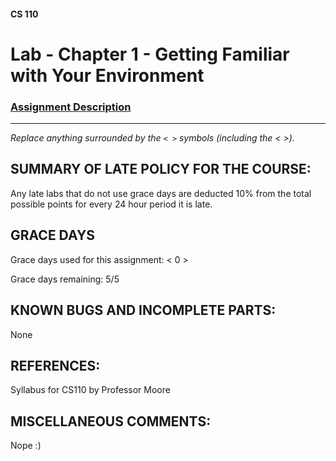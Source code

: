 #### CS 110
# Lab - Chapter 1 - Getting Familiar with Your Environment

### [Assignment Description](https://docs.google.com/document/d/1j0CNd4KglkOGcRWAJZoJ__PEirOluNjHWm0NtmvEVRo/edit?usp=sharing)

***

_Replace anything surrounded by the `< >` symbols (including the < >)._

## SUMMARY OF LATE POLICY FOR THE COURSE:
 Any late labs that do not use grace days are deducted 10% from the total possible points for every 24 hour period it is late.

## GRACE DAYS
Grace days used for this assignment: < 0 >

Grace days remaining: 5/5

## KNOWN BUGS AND INCOMPLETE PARTS:
 None

## REFERENCES:
 Syllabus for CS110 by Professor Moore

## MISCELLANEOUS COMMENTS:
 Nope :)
